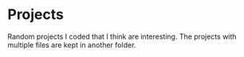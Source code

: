 # Projects
Random projects I coded that I think are interesting. The projects with multiple files are kept in another folder.
